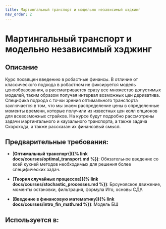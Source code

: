 ```yaml
---
title: Мартингальный транспорт и модельно независимый хэджинг
nav_order: 2
---
```


# Мартингальный транспорт и модельно независимый хэджинг


## Описание 
Курс посвящен введению в робастные финансы. В отличие от классического подхода в робастном не фиксируется модель ценообразования, 
а рассматривается сразу все множество допустимых моделей, таким образом получая интервал возможных цен дериватива. 
Специфика подхода с точки зрения оптимального транспорта заключается в том, что мы знаем распределение цены в определенные моменты времени, 
которые получили из известных цен колл опционов для всевозможных страйков.
На курсе будут подробно рассмотрены задачи мартингального и каузального транспорта, а также задача Скорохода, а также рассказан их финансовый смысл.


## Предварительные требования:

- **[Оптимальный транспорт]({% link docs/courses/optimal_transport.md %})**: Обязательное введение со всей кухней методов необходимых для решения более специфических задач.


- **[Теория случайных процессов]({% link docs/courses/stochastic_processes.md %})**: Броуновское движение, моменты остановки, фильтрация, формула Ито, основы СДУ.


- **[Введение в финансовую математику]({% link docs/courses/intro_fin_math.md %})**: Модель БШ     



## Используется в:
